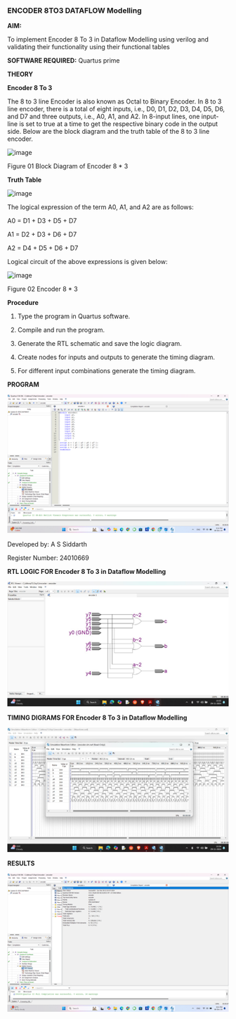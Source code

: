 ### ENCODER 8TO3 DATAFLOW Modelling

**AIM:**

To implement  Encoder 8 To 3 in Dataflow Modelling using verilog and validating their functionality using their functional tables

**SOFTWARE REQUIRED:** Quartus prime

**THEORY**

**Encoder 8 To 3**

The 8 to 3 line Encoder is also known as Octal to Binary Encoder. In 8 to 3 line encoder, there is a total of eight inputs, i.e., D0, D1, D2, D3, D4, D5, D6, and D7 and three outputs, i.e., A0, A1, and A2. In 8-input lines, one input-line is set to true at a time to get the respective binary code in the output side. Below are the block diagram and the truth table of the 8 to 3 line encoder.

![image](https://github.com/naavaneetha/ENCODER8TO3DATAFLOW/assets/154305477/0bc242c1-eb9e-4c47-afe5-30428470efc3)

Figure 01  Block Diagram of Encoder 8 * 3

**Truth Table**

![image](https://github.com/naavaneetha/ENCODER8TO3DATAFLOW/assets/154305477/35496b14-ae6e-4cd1-9abd-d6736b576575)

The logical expression of the term A0, A1, and A2 are as follows:

A0 = D1 + D3 + D5 + D7

A1 = D2 + D3 + D6 + D7

A2 = D4 + D5 + D6 + D7

Logical circuit of the above expressions is given below:

![image](https://github.com/naavaneetha/ENCODER8TO3DATAFLOW/assets/154305477/95acaee6-c873-4c75-89eb-ef09fb158053)

Figure 02  Encoder 8 * 3


**Procedure**


 1. Type the program in Quartus software.
  
 2. Compile and run the program.

 3. Generate the RTL schematic and save the logic diagram.
    
 4. Create nodes for inputs and outputs to generate the timing diagram.
    
 5. For different input combinations generate the timing diagram.


**PROGRAM**

![image](https://github.com/Ashera2004/ENCODER8TO3DATAFLOW/blob/main/8_3_Encoder.png)


Developed by: A S Siddarth

Register Number: 24010669


**RTL LOGIC FOR Encoder 8 To 3 in Dataflow Modelling**

![image](https://github.com/Ashera2004/ENCODER8TO3DATAFLOW/blob/main/8_3_Encoder_symbol.jpg)

**TIMING DIGRAMS FOR Encoder 8 To 3 in Dataflow Modelling**

![image](https://github.com/Ashera2004/ENCODER8TO3DATAFLOW/blob/main/8_3_Encoder_waveform.jpg)

**RESULTS**

![image](https://github.com/Ashera2004/ENCODER8TO3DATAFLOW/blob/main/8_3_Encoder_result.png)




